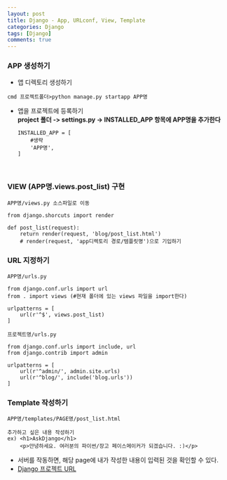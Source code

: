 ```yaml
---
layout: post
title: Django - App, URLconf, View, Template
categories: Django
tags: [Django]
comments: true
---
```


### APP 생성하기 

- 앱 디렉토리 생성하기

```
cmd 프로젝트폴더>python manage.py startapp APP명
```

- 앱을 프로젝트에 등록하기<br> **project 폴더 -> settings.py -> INSTALLED_APP 항목에 APP명을 추가한다**

  ```
  INSTALLED_APP = [
      #생략
      'APP명',
  ]
  ```

  ​

### VIEW (APP명.views.post_list) 구현

```
APP명/views.py 소스파일로 이동

from django.shorcuts import render

def post_list(request):
	return render(request, 'blog/post_list.html')
	# render(request, 'app디렉토리 경로/템플릿명')으로 기입하기
```



### URL 지정하기

```
APP명/urls.py

from django.conf.urls import url
from . import views (#현재 폴더에 있는 views 파일을 import한다)

urlpatterns = [
    url(r'^$', views.post_list)
]
```

```
프로젝트명/urls.py

from django.conf.urls import include, url
from django.contrib import admin

urlpatterns = [
    url(r'^admin/', admin.site.urls)
    url(r'^blog/', include('blog.urls'))
]
```



### Template 작성하기

```
APP명/templates/PAGE명/post_list.html

추가하고 싶은 내용 작성하기
ex) <h1>AskDjango</h1>
    <p>안녕하세요. 여러분의 파이썬/장고 페이스메이커가 되겠습니다. :)</p>
```



- 서버를 작동하면, 해당 page에 내가 작성한 내용이 입력된 것을 확인할 수 있다.
- [Django 프로젝트 URL](https://github.com/DongmeeKim/Django-project1)

